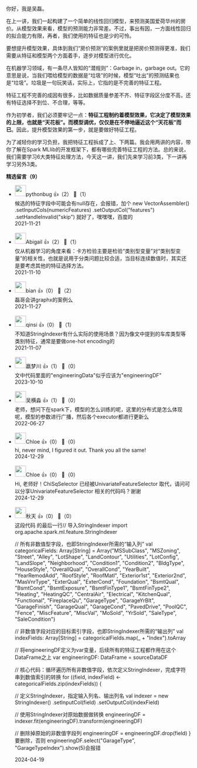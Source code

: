 你好，我是吴磊。

在上一讲，我们一起构建了一个简单的线性回归模型，来预测美国爱荷华州的房价。从模型效果来看，模型的预测能力非常差。不过，事出有因，一方面线性回归的拟合能力有限，再者，我们使用的特征也是少的可怜。

要想提升模型效果，具体到我们“房价预测”的案例里就是把房价预测得更准，我们需要从特征和模型两个方面着手，逐步对模型进行优化。

在机器学习领域，有一条尽人皆知的“潜规则”：Garbage in，garbage out。它的意思是说，当我们喂给模型的数据是“垃圾”的时候，模型“吐出”的预测结果也是“垃圾”。垃圾是一句玩笑话，实际上，它指的是不完善的特征工程。

特征工程不完善的成因有很多，比如数据质量参差不齐、特征字段区分度不高，还有特征选择不到位、不合理，等等。

作为初学者，我们必须要牢记一点：**特征工程制约着模型效果，它决定了模型效果的上限，也就是“天花板”。而模型调优，仅仅是在不停地逼近这个“天花板”而已**。因此，提升模型效果的第一步，就是要做好特征工程。

为了减轻你的学习负担，我把特征工程拆成了上、下两篇。我会用两讲的内容，带你了解在Spark MLlib的开发框架下，都有哪些完善特征工程的方法。总的来说，我们需要学习6大类特征处理方法，今天这一讲，我们先来学习前3类，下一讲再学习另外3类。
<div><strong>精选留言（9）</strong></div><ul>
<li><img src="https://wx.qlogo.cn/mmopen/vi_32/wgMMrp1hvSB3E30KqZvMsj3KQdAI3T1uQM77LT7hZ65nVSjPGRg3AbUOyiahnssA6AIT5PAkyHFmlTBzUH9gdyQ/132" width="30px"><span>pythonbug</span> 👍（2） 💬（1）<div>候选的特征字段中可能会有null存在，会报错，加个 new VectorAssembler()
      .setInputCols(numericFeatures)
      .setOutputCol(&quot;features&quot;)
      .setHandleInvalid(&quot;skip&quot;) 就好了，嘿嘿嘿，百度的</div>2021-11-21</li><br/><li><img src="https://static001.geekbang.org/account/avatar/00/27/bd/95/882bd4e0.jpg" width="30px"><span>Abigail</span> 👍（2） 💬（1）<div>仅从机器学习的角度来看：卡方检验主要是检验“类别型变量”对“类别型变量”的相关性，也就是说用于分类问题比较合适，当目标连续数值时，其实还是要考虑其他的特征选择方法。</div>2021-11-10</li><br/><li><img src="" width="30px"><span>bian</span> 👍（0） 💬（2）<div>磊哥会讲graphx的案例么</div>2021-11-27</li><br/><li><img src="https://static001.geekbang.org/account/avatar/00/19/70/67/0c1359c2.jpg" width="30px"><span>qinsi</span> 👍（0） 💬（1）<div>不知道StringIndexer有什么实际的使用场景？因为像文中提到的车库类型等类别特征，通常是要做one-hot encoding的</div>2021-11-07</li><br/><li><img src="https://static001.geekbang.org/account/avatar/00/11/26/eb/24e0ac9c.jpg" width="30px"><span>嬴梦川</span> 👍（1） 💬（0）<div>文中代码里面的&quot;engineeringData&quot;似乎应该为&quot;engineeringDF&quot;</div>2023-10-10</li><br/><li><img src="" width="30px"><span>吴横淼</span> 👍（1） 💬（0）<div>老师，想问下在spark下，模型的怎么训练的呢，这里的分布式是怎么体现呢，模型的参数进行广播，然后各个executor都进行更新么</div>2022-06-27</li><br/><li><img src="https://static001.geekbang.org/account/avatar/00/0f/55/99/4bdadfd3.jpg" width="30px"><span>Chloe</span> 👍（0） 💬（0）<div> hi, never mind, I figured it out. Thank you all the same! </div>2024-12-29</li><br/><li><img src="https://static001.geekbang.org/account/avatar/00/0f/55/99/4bdadfd3.jpg" width="30px"><span>Chloe</span> 👍（0） 💬（0）<div>Hi, 老师好！ChiSqSelector 已经被UnivariateFeatureSelector 取代，请问可以分享UnivariateFeatureSelector 相关的代码吗？谢谢</div>2024-12-29</li><br/><li><img src="https://static001.geekbang.org/account/avatar/00/10/21/20/1299e137.jpg" width="30px"><span>秋天</span> 👍（0） 💬（0）<div>这段代码 的最后一行&#47;&#47; 导入StringIndexer
import org.apache.spark.ml.feature.StringIndexer
 
&#47;&#47; 所有非数值型字段，也即StringIndexer所需的“输入列”
val categoricalFields: Array[String] = Array(&quot;MSSubClass&quot;, &quot;MSZoning&quot;, &quot;Street&quot;, &quot;Alley&quot;, &quot;LotShape&quot;, &quot;LandContour&quot;, &quot;Utilities&quot;, &quot;LotConfig&quot;, &quot;LandSlope&quot;, &quot;Neighborhood&quot;, &quot;Condition1&quot;, &quot;Condition2&quot;, &quot;BldgType&quot;, &quot;HouseStyle&quot;, &quot;OverallQual&quot;, &quot;OverallCond&quot;, &quot;YearBuilt&quot;, &quot;YearRemodAdd&quot;, &quot;RoofStyle&quot;, &quot;RoofMatl&quot;, &quot;Exterior1st&quot;, &quot;Exterior2nd&quot;, &quot;MasVnrType&quot;, &quot;ExterQual&quot;, &quot;ExterCond&quot;, &quot;Foundation&quot;, &quot;BsmtQual&quot;, &quot;BsmtCond&quot;, &quot;BsmtExposure&quot;, &quot;BsmtFinType1&quot;, &quot;BsmtFinType2&quot;, &quot;Heating&quot;, &quot;HeatingQC&quot;, &quot;CentralAir&quot;, &quot;Electrical&quot;, &quot;KitchenQual&quot;, &quot;Functional&quot;, &quot;FireplaceQu&quot;, &quot;GarageType&quot;, &quot;GarageYrBlt&quot;, &quot;GarageFinish&quot;, &quot;GarageQual&quot;, &quot;GarageCond&quot;, &quot;PavedDrive&quot;, &quot;PoolQC&quot;, &quot;Fence&quot;, &quot;MiscFeature&quot;, &quot;MiscVal&quot;, &quot;MoSold&quot;, &quot;YrSold&quot;, &quot;SaleType&quot;, &quot;SaleCondition&quot;)
 
&#47;&#47; 非数值字段对应的目标索引字段，也即StringIndexer所需的“输出列”
val indexFields: Array[String] = categoricalFields.map(_ + &quot;Index&quot;).toArray
 
&#47;&#47; 将engineeringDF定义为var变量，后续所有的特征工程都作用在这个DataFrame之上
var engineeringDF: DataFrame = sourceDataDF
 
&#47;&#47; 核心代码：循环遍历所有非数值字段，依次定义StringIndexer，完成字符串到数值索引的转换
for ((field, indexField) &lt;- categoricalFields.zip(indexFields)) {
 
&#47;&#47; 定义StringIndexer，指定输入列名、输出列名
val indexer = new StringIndexer()
.setInputCol(field)
.setOutputCol(indexField)
 
&#47;&#47; 使用StringIndexer对原始数据做转换
engineeringDF = indexer.fit(engineeringDF).transform(engineeringDF)
 
&#47;&#47; 删除掉原始的非数值字段列
engineeringDF = engineeringDF.drop(field)
}
要删除，否则
engineeringDF.select(&quot;GarageType&quot;, &quot;GarageTypeIndex&quot;).show(5)会报错</div>2024-04-19</li><br/>
</ul>